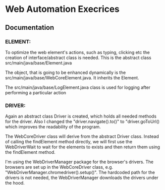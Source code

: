 # Web Automation Execrices




## Documentation

### ELEMENT:

To optimize the web element's actions, such as typing, clicking etc the creation of interface/abstract class is needed. This is the abstract class src/main/java/base/Element.java

The object, that is going to be enhanced dynamically is the src/main/java/base/WebCoreElement.java. It inherits the Element.

The src/main/java/base/LogElement.java class is used for logging after performing a particular action

### DRIVER:

Again an abstract class Driver is created, which holds all needed methods for the driver. Also I changed the "driver.navigate().to()" to "driver.goToUrl() which improves the readability of the program.

The WebCoreDriver class will derive from the abstract Driver class. Instead of calling the findElement method directly, we will first use the WebDriverWait to wait for the elements to exists and then return them using the findElement method.

I'm using the WebDriverManager package for the browser's drivers. The browsers are set up in the WebCoreDriver class, e.g. "WebDriverManager.chromedriver().setup()". The hardcoded path for the drivers is not needed, the WebDriverManager downloads the drivers under the hood.